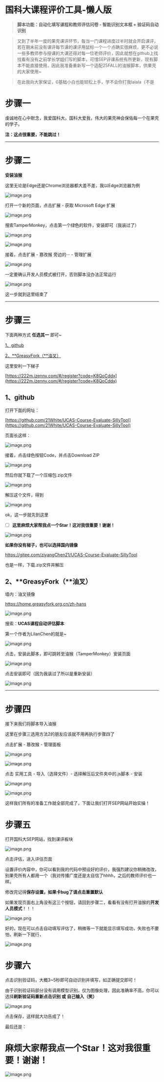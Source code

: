 # 国科大课程评价工具-懒人版

> **脚本功能：自动化填写课程和教师评估问卷 - 智能识别文本框 + 验证码自动识别**
> 

> 又到了半年一度的果壳课评环节，每当一门课程进度过半时就会开启课评，若在期末前没有课评每节课的课评用鼠标一个一个点确实很麻烦，更不必说一些多教师参与授课的大课还得对每一位老师评价，因此就想在github上找找看有没有之前学长学姐们写的脚本，可惜SEP评课系统有所更新，现有脚本不能直接使用，因此我准备重新写一个适配25FALL的油猴脚本，供果壳的大家使用~
> 

> 在此我向大家保证，0基础小白也能轻松上手，学不会你打我lalala（不是
> 

# 步骤一

虔诚地在心中默念，我爱国科大，国科大爱我，伟大的果壳神会保佑每一个在果壳的学子。

**注：这点很重要，不能跳过！**

---

# 步骤二

**安装油猴**

这里无论是Edge还是Chrome浏览器都大差不差，我以Edge浏览器为例

![image.png](/assets/image.png)

打开一个新的页面，点击扩展 - 获取 Microsoft Edge 扩展

![image.png](/assets/image%201.png)

搜索TamperMonkey，点击第一个绿色的软件，安装即可（我装过了）

![image.png](/assets/image%202.png)

![image.png](/assets/image%203.png)

接着，点击扩展 - 篡改猴 旁边的··· - 管理扩展

![image.png](/assets/image%204.png)

一定要确认开发人员模式被打开，否则脚本没办法正常运行

![image.png](/assets/image%205.png)

这一步就到这里结束了

---

# 步骤三

下面两种方式 **任选其一** 即可~

[1、github](https://www.notion.so/1-github-29e34301aac3809ba4ddc0c33cc40393?pvs=21) 

[2、**GreasyFork（**油叉）](https://www.notion.so/2-GreasyFork-29e34301aac3805a92e7f4316ba417e1?pvs=21) 

这里安利一下梯子

[https://222m.izenny.com/#/register?code=K8QoCddx](https://222m.izenny.com/#/register?code=K8QoCddx)

## 1、github

打开下面的网址：

[https://github.com/21White/UCAS-Course-Evaluate-SillyTool](https://github.com/21White/UCAS-Course-Evaluate-SillyTool)

页面长这样：

![image.png](/assets/image%206.png)

接着，点击绿色按钮Code，并点击Download ZIP

![image.png](/assets/image%207.png)

然后你就下载了一个压缩包.zip文件

![image.png](/assets/image%208.png)

解压这个文件，得到

![image.png](/assets/image%209.png)

ok，这一步就先到这里

- [ ]  **这里麻烦大家帮我点一个Star！这对我很重要！谢谢！**

![image.png](/assets/image%2010.png)

**如果你没有梯子，也可以选择国内镜像**

https://gitee.com/ziyangChen21/UCAS-Course-Evaluate-SillyTool

也是一样，下载.zip文件并解压

## 2、**GreasyFork（**油叉）

墙内：油叉镜像

https://home.greasyfork.org.cn/zh-hans

![image.png](/assets/image%2011.png)

搜索：**UCAS课程自动评估脚本**

第一个作者为LilanChen的就是~

![image.png](/assets/image%2012.png)

点击，安装此脚本，即可跳转至油猴（TamperMonkey）安装页面

![image.png](/assets/image%2013.png)

点击安装即可（因为我装过了所以是重新安装）

![image.png](/assets/image%2014.png)

---

# 步骤四

接下来我们将脚本导入油猴

这里在步骤三选用方法2的朋友应该就不用再执行步骤四了

点击扩展 - 篡改猴 - 管理面板

![image.png](/assets/image%2015.png)

![image.png](/assets/image%2016.png)

点击 实用工具 - 导入（选择文件）- 选择解压后文件夹中的.js脚本 - 安装

![image.png](/assets/image%2017.png)

![image.png](/assets/image%2018.png)

这样我们所有的准备工作就全部完成了，下面让我们打开SEP网站开始实操！

# 步骤五

打开国科大SEP网站，找到课评板块

![image.png](/assets/image%2019.png)

点击评估，进入评估页面

设置评价内容中，你可以看到我的代码中预设好的评价，我强烈建议你稍微改改，别果壳所有人都用一个（我对传播广度还是太自信了hhhh，之后的教师评价也一样。

修改完记得**保存设置，**如果卡bug了请点击**重置默认**

如果发现页面右上角没有这三个按钮，请回到步骤二，看看有没有打开油猴的**开发人员模式**！！！

![image.png](/assets/image%2020.png)

好的，现在可以点击自动填写评估了，稍微等一下就能显示填写成功，失败也不要怕，刷新一下就行，

![image.png](/assets/image%2021.png)

# 步骤六

点击识别验证码，大概3~5秒即可自动识别并填写，如正确提交即可！

由于识别验证码部分没有调用模型识别，仅为图像处理，因此准确率不高，你可以选择**刷新验证码重新点击识别 或 自己输入（笑）**

![image.png](/assets/image%2022.png)

点击保存，这样就大功告成了！

最后还是：

# **麻烦大家帮我点一个Star！这对我很重要！谢谢！**

![image.png](/assets/image%2010.png)
